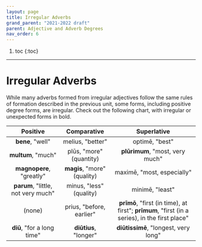 ```yaml
---
layout: page
title: Irregular Adverbs
grand_parent: "2021-2022 draft"
parent: Adjective and Adverb Degrees
nav_order: 6
---
```


1. toc
{:toc}

***

# Irregular Adverbs

While many adverbs formed from irregular adjectives follow the same rules of formation described in the previous unit, some forms, including positive degree forms, are irregular. Check out the following chart, with irregular or unexpected forms in bold.

| Positive      | Comparative | Superlative |
| :-----------: | :-----------: | :-----------: |
| **bene**, "well"    | melius, "better"       | optimē, "best"       |
| **multum**, "much" | plūs, "more" (quantity) | **plūrimum**, "most, very much" |
| **magnopere**, "greatly"   | **magis**, "more" (quality)       | maximē, "most, especially"  |
| **parum**, "little, not very much"   | minus, "less" (quality)        | minimē, "least"  |
| (none) | prius, "before, earlier" | **prīmō**, "first (in time), at first"; **prīmum**, "first (in a series), in the first place" |
| **diū**, "for a long time"   | **diūtius**, "longer"        | **diūtissimē**, "longest, very long"  |
